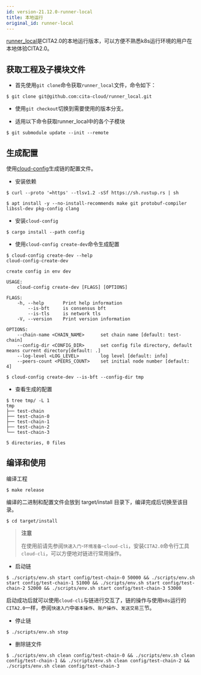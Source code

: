 ```yaml
---
id: version-21.12.0-runner-local
title: 本地运行
original_id: runner-local
---
```


[runner_local](https://github.com/cita-cloud/runner_local)是CITA2.0的本地运行版本，可以方便不熟悉k8s运行环境的用户在本地体验CITA2.0。

## 获取工程及子模块文件

* 首先使用`git clone`命令获取`runner_local`文件，命令如下：

```
$ git clone git@github.com:cita-cloud/runner_local.git
```

* 使用`git checkout`切换到需要使用的版本分支。

* 适用以下命令获取runner_local中的各个子模块

```
$ git submodule update --init --remote
```

## 生成配置

使用[cloud-config](https://github.com/cita-cloud/cloud-config)生成链的配置文件。

* 安装依赖

```
$ curl --proto '=https' --tlsv1.2 -sSf https://sh.rustup.rs | sh

$ apt install -y --no-install-recommends make git protobuf-compiler libssl-dev pkg-config clang
```

* 安装`cloud-config`

```
$ cargo install --path config
```

* 使用`cloud-config create-dev`命令生成配置

```
$ cloud-config create-dev --help
cloud-config-create-dev

create config in env dev

USAGE:
    cloud-config create-dev [FLAGS] [OPTIONS]

FLAGS:
    -h, --help       Print help information
        --is-bft     is consensus bft
        --is-tls     is network tls
    -V, --version    Print version information

OPTIONS:
	--chain-name <CHAIN_NAME>      set chain name [default: test-chain]
	--config-dir <CONFIG_DIR>      set config file directory, default means current directory[default: .]
	--log-level <LOG_LEVEL>        log level [default: info]
	--peers-count <PEERS_COUNT>    set initial node number [default: 4]
```

```
$ cloud-config create-dev --is-bft --config-dir tmp
```

* 查看生成的配置

```
$ tree tmp/ -L 1
tmp
├── test-chain
├── test-chain-0
├── test-chain-1
├── test-chain-2
└── test-chain-3

5 directories, 0 files
```

## 编译和使用

编译工程

```
$ make release
```

编译的二进制和配置文件会放到 target/install 目录下，编译完成后切换至该目录。

```
$ cd target/install
```

> **注意**
>
> 在使用前请先参阅`快速入门`-`环境准备`-`cloud-cli`，安装`CITA2.0`命令行工具`cloud-cli`，可以方便地对链进行常用操作。

* 启动链

```
$ ./scripts/env.sh start config/test-chain-0 50000 && ./scripts/env.sh start config/test-chain-1 51000 && ./scripts/env.sh start config/test-chain-2 52000 && ./scripts/env.sh start config/test-chain-3 53000
```

启动成功后就可以使用`cloud-cli`与链进行交互了，链的操作与使用`k8s`运行的`CITA2.0`一样，参阅`快速入门`中`基本操作`、`账户操作`、`发送交易`三节。

* 停止链

```
$ ./scripts/env.sh stop
```

* 删除链文件

```
$ ./scripts/env.sh clean config/test-chain-0 && ./scripts/env.sh clean config/test-chain-1 && ./scripts/env.sh clean config/test-chain-2 && ./scripts/env.sh clean config/test-chain-3
```
